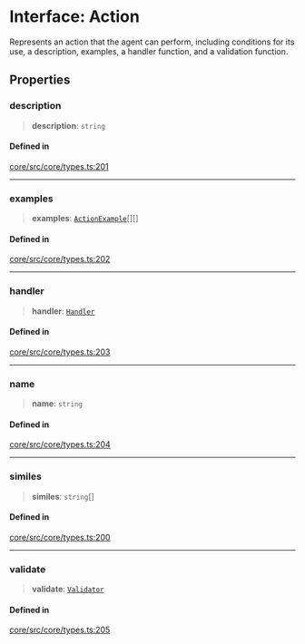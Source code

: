 # Interface: Action

Represents an action that the agent can perform, including conditions for its use, a description, examples, a handler function, and a validation function.

## Properties

### description

> **description**: `string`

#### Defined in

[core/src/core/types.ts:201](https://github.com/ai16z/eliza/blob/c96957e5a5d17e343b499dd4d46ce403856ac5bc/core/src/core/types.ts#L201)

***

### examples

> **examples**: [`ActionExample`](ActionExample.md)[][]

#### Defined in

[core/src/core/types.ts:202](https://github.com/ai16z/eliza/blob/c96957e5a5d17e343b499dd4d46ce403856ac5bc/core/src/core/types.ts#L202)

***

### handler

> **handler**: [`Handler`](../type-aliases/Handler.md)

#### Defined in

[core/src/core/types.ts:203](https://github.com/ai16z/eliza/blob/c96957e5a5d17e343b499dd4d46ce403856ac5bc/core/src/core/types.ts#L203)

***

### name

> **name**: `string`

#### Defined in

[core/src/core/types.ts:204](https://github.com/ai16z/eliza/blob/c96957e5a5d17e343b499dd4d46ce403856ac5bc/core/src/core/types.ts#L204)

***

### similes

> **similes**: `string`[]

#### Defined in

[core/src/core/types.ts:200](https://github.com/ai16z/eliza/blob/c96957e5a5d17e343b499dd4d46ce403856ac5bc/core/src/core/types.ts#L200)

***

### validate

> **validate**: [`Validator`](../type-aliases/Validator.md)

#### Defined in

[core/src/core/types.ts:205](https://github.com/ai16z/eliza/blob/c96957e5a5d17e343b499dd4d46ce403856ac5bc/core/src/core/types.ts#L205)
